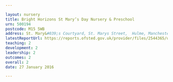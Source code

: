 ```yaml
---

layout: nursery
title: Bright Horizons St Mary’s Day Nursery & Preschool
urn: 500194
postcode: M15 5WB
address: St. Mary&#039;s Courtyard, St. Marys Street,  Hulme, Manchester, Lancashire, M15 5WB
latestReportUrl: https://reports.ofsted.gov.uk/provider/files/2544365/urn/500194.pdf
teaching: 2
development: 2
leadership: 2
outcomes: 2
overall: 2
date: 27 January 2016

---
```

